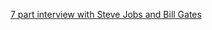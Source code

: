 [7 part interview with Steve Jobs and Bill Gates][1]

[1]: http://d5.allthingsd.com/20070530/video-steve-jobs-and-bill-gates-prologue/
